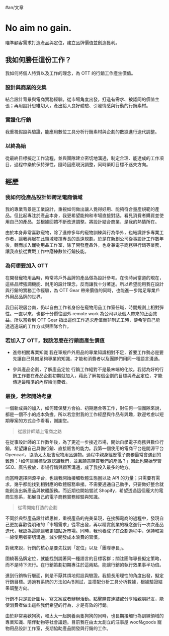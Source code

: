 #an/文章

# No aim no gain.

瞄準顧客需求打造產品與定位，建立品牌價值並創造獲利。

## 我如何勝任這份工作？
我如何將個人特質以及工作的理念，為 OTT 的行銷工作產生價值。

### 設計與商業的交集
結合設計背景與電商實務經驗。從市場角度出發，打造有需求、被認同的價值主張；再用設計思維切入，產出給人良好體驗、引發情感與行動的行銷素材。

### 實證化行銷
我重視假設與驗證，能應用數位工具分析行銷素材與企劃的數據進行迭代調整。

### 以終為始
從最終目標擬定工作流程，並與團隊建立密切地溝通，制定合理、能達成的工作項目，過程中樂於保持彈性，隨時因應現況調整，同時緊盯目標不迷失方向。

## 經歷

### 我如何從產品設計師跨足電商領域

我的專業背景是工業設計，重視如何做出讓人覺得好用、能夠符合量產規範的產品。但比起專注於產品本身，我更希望能夠和市場直接對話。看見消費者購買並使用自己的產品，並根據回饋不斷改進調整。將設計結合商業，是我的熱情所在。

由於本身非常喜歡寵物，除了進修多年的寵物訓練與行為學外，也結識許多專業工作者，讓我興起在此領域發揮專長的長遠規劃。於是在新創公司從事設計工作數年後，轉而加入寵物用品工作室，除了開發產品外，也身兼電子商務與行銷等業務，讓我直接從實戰工作中磨練數位行銷技能。

### 為何想要加入 OTT
在開發寵物用品時，時常將戶外品牌的產品做為設計參考。在快時尚當道的現在，這些品牌強調機能、耐用的設計理念，反而讓我十分著迷。所以希望能用我在設計與行銷的實務工作經驗，為 OTT Gear 帶來價值的同時，也能進一步踏足專業戶外用品品牌的世界。

我目前現居台南，仍以自由工作者身份在寵物用品工作室任職，時間規劃上相對彈性。一直以來，也都十分嚮往國外 remote work 為公司以及個人帶來的正面效益。所以當看到 OTT Gear 指出這份工作追求產值而非制式工時，便希望自己能透過遠端的工作方式與團隊合作。

### 若加入了 OTT，我該怎麼在行銷面產生價值
- 進修相關專業知識
我在軍規戶外用品的專業知識相對不足，首要工作勢必是要先讓自己具備足夠專業的知識，才能和消費者以及團隊們用同一種語言溝通。

- 參與產品企劃，了解產品定位
行銷工作絕對不是最末端的化妝。我認為好的行銷工作要在產品企劃初期就加入，藉此了解每個企劃的目標與產品定位，才能傳達最精準的內容給消費者。

### 最後，若您開始考慮
一個新成員的加入，如何確保雙方合拍、初期磨合等工作，對任何一個團隊來說，都是一個不小的成本負擔。所以若您對我的工作經歷與作品有興趣，歡迎考慮以短期專案的方式合作看看，謝謝您。



> 從設計師踏上電商之路

在從事設計師的工作數年後，為了更近一步接近市場，開始自學電子商務與數位行銷，希望讓自己具備行銷、直接販售的能力。我第一個使用的電商平台是開源平台 Opencart，協助太太販售寵物用品選物。過程中親身經歷電子商務最常會遇到的難題：「如何讓目標受眾認識我們，並且願意購買我們的產品？」因此也開始學習 SEO、廣告投放，市場行銷與顧客溝通，成了我投入最多的地方。

而當時選擇開源平台，也讓我開始接觸軟體生態圈以及 API 的力量；只需要有需求，幾乎都能找到相對應的軟體服務串接。不需要通通自己動手，只要做好整合就能創造出新產品與軟體服務。而近期也開始嘗試 Shopify，希望透過這個龐大的電商生態系，拓展自己的電子商務實務經驗與知識。

> 從零開始打造的企劃

不同於典型產品設計師思維，重視產品的完美呈現，在接觸電商的過程中，發現自己更加喜歡從明確的「市場需求」從零出發，再以精實創業的概念進行一次次產品迭代，我認為這能讓我更加貼近市場。同時，我也養成了在企劃過程中，保持和第一線使用者密切溝通，減少開發成本浪費的習慣。


對我來說，行銷的核心是要先找到「定位」以及「團隊專長」。

圍繞著品牌定位，就能找到說著同一種語言的目標客群；關注團隊專長擬定策略，而不是時下流行。在行銷策劃初期專注於這兩點，能讓行銷的執行效果事半功倍。

進到行銷執行層面，則是不厭其煩地假設與驗證。我擅長用理性的角度出發，擬定行銷目標。透過有系統的方法如A/B測試，並搭配分析工具分析數據，根據驗證結果調整方向。

行銷不只是設計圖片、寫文案或者辦辦活動。點擊購買連結或分享給親朋好友，能使消費者做出這些我們希望的行為，才是有效的行銷。

由於非常喜歡狗狗，和太太一起飼養兩隻狗狗的同時，也長期接觸行為訓練領域的專業知識、陪伴動物等社會議題。目前我在由太太創立的汪事屋 woof&goods 寵物用品設計工作室，長期協助產品開發與行銷的工作。
